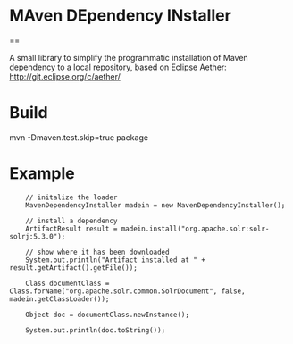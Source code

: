 # MAven DEpendency INstaller
==

A small library to simplify the programmatic installation of Maven dependency to a local repository,
based on Eclipse Aether: http://git.eclipse.org/c/aether/

Build
==
mvn -Dmaven.test.skip=true package 

Example
==

        // initalize the loader
        MavenDependencyInstaller madein = new MavenDependencyInstaller();

        // install a dependency
        ArtifactResult result = madein.install("org.apache.solr:solr-solrj:5.3.0");

        // show where it has been downloaded
        System.out.println("Artifact installed at " + result.getArtifact().getFile());

        Class documentClass = Class.forName("org.apache.solr.common.SolrDocument", false, madein.getClassLoader());

        Object doc = documentClass.newInstance();
		
        System.out.println(doc.toString());




